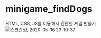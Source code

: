 # minigame_findDogs
HTML, CSS, JS를 이용해서 간단한 게임 만들기
![스크린샷, 2020-05-16 23-10-37](https://user-images.githubusercontent.com/28584275/82121841-010ce900-97cb-11ea-927f-484f86bc8e17.png)
